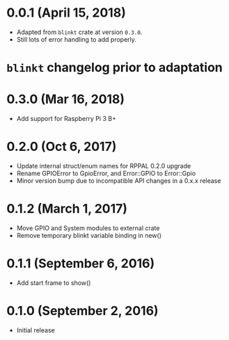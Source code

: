 # 0.0.1	(April 15, 2018)

* Adapted from `blinkt` crate at version `0.3.0`. 
* Still lots of error handling to add properly.


# `blinkt` changelog prior to adaptation

# 0.3.0 (Mar 16, 2018)

* Add support for Raspberry Pi 3 B+

# 0.2.0 (Oct 6, 2017)

* Update internal struct/enum names for RPPAL 0.2.0 upgrade
* Rename GPIOError to GpioError, and Error::GPIO to Error::Gpio
* Minor version bump due to incompatible API changes in a 0.x.x release

# 0.1.2 (March 1, 2017)

* Move GPIO and System modules to external crate
* Remove temporary blinkt variable binding in new()

# 0.1.1 (September 6, 2016)

* Add start frame to show()

# 0.1.0 (September 2, 2016)

* Initial release
